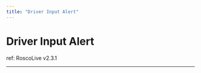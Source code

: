 ```yaml
---
title: "Driver Input Alert"
---
```

# Driver Input Alert

ref: RoscoLive v2.3.1

------------------------------------------------------------------------
